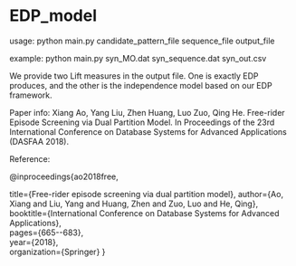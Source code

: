 # EDP_model

usage: python main.py candidate_pattern_file sequence_file output_file

example: python main.py syn_MO.dat syn_sequence.dat syn_out.csv

We provide two Lift measures in the output file. One is exactly EDP produces, and the other is the independence model based on our EDP framework.

Paper info: Xiang Ao, Yang Liu, Zhen Huang, Luo Zuo, Qing He. Free-rider Episode Screening via Dual Partition Model. In Proceedings of the 23rd International Conference on Database Systems for Advanced Applications (DASFAA 2018).

Reference:

@inproceedings{ao2018free,

  title={Free-rider episode screening via dual partition model},
  author={Ao, Xiang and Liu, Yang and Huang, Zhen and Zuo, Luo and He, Qing},  
  booktitle={International Conference on Database Systems for Advanced Applications},  
  pages={665--683},  
  year={2018},  
  organization={Springer}
}
